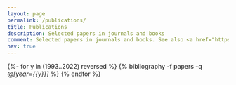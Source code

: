 ```yaml
---
layout: page
permalink: /publications/
title: Publications
description: Selected papers in journals and books    
comment: Selected papers in journals and books. See also <a href="https://scholar.google.com/citations?user=YRGc9WwAAAAJ&hl=en">Google Scholar</a>, <a href="https://arxiv.org/a/lucero_j_1.html">arXiv</a>, <a href="https://www.ncbi.nlm.nih.gov/myncbi/jorge%20carlos.lucero.1/bibliography/public/">PubMed</a>, <a href="https://publons.com/researcher/2897674/jorge-c-lucero/">publons</a>
nav: true
---
```

<!-- _pages/publications.md -->

<div class="publications">

{%- for y in (1993..2022) reversed %}
  {% bibliography -f papers -q @*[year={{y}}]* %}
{% endfor %}

</div>
